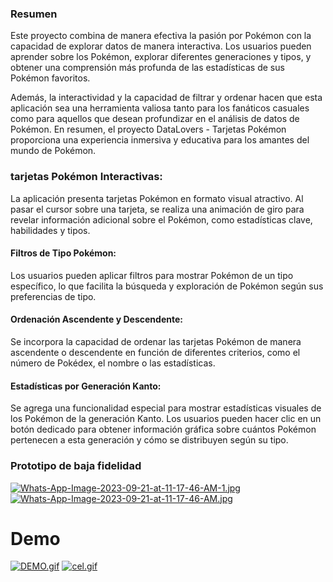 ### Resumen
Este proyecto combina de manera efectiva la pasión por Pokémon con la capacidad de explorar datos de manera interactiva. Los usuarios pueden aprender sobre los Pokémon, explorar diferentes generaciones y tipos, y obtener una comprensión más profunda de las estadísticas de sus Pokémon favoritos.

Además, la interactividad y la capacidad de filtrar y ordenar hacen que esta aplicación sea una herramienta valiosa tanto para los fanáticos casuales como para aquellos que desean profundizar en el análisis de datos de Pokémon. En resumen, el proyecto DataLovers - Tarjetas Pokémon proporciona una experiencia inmersiva y educativa para los amantes del mundo de Pokémon.

### tarjetas Pokémon Interactivas:

La aplicación presenta tarjetas Pokémon en formato visual atractivo.
Al pasar el cursor sobre una tarjeta, se realiza una animación de giro para revelar información adicional sobre el Pokémon, como estadísticas clave, habilidades y tipos.

#### Filtros de Tipo Pokémon:

Los usuarios pueden aplicar filtros para mostrar Pokémon de un tipo específico, lo que facilita la búsqueda y exploración de Pokémon según sus preferencias de tipo.
#### Ordenación Ascendente y Descendente:

Se incorpora la capacidad de ordenar las tarjetas Pokémon de manera ascendente o descendente en función de diferentes criterios, como el número de Pokédex, el nombre o las estadísticas.
#### Estadísticas por Generación Kanto:

Se agrega una funcionalidad especial para mostrar estadísticas visuales de los Pokémon de la generación Kanto.
Los usuarios pueden hacer clic en un botón dedicado para obtener información gráfica sobre cuántos Pokémon pertenecen a esta generación y cómo se distribuyen según su tipo.

### Prototipo de baja fidelidad
[![Whats-App-Image-2023-09-21-at-11-17-46-AM-1.jpg](https://i.postimg.cc/XNDxVXxv/Whats-App-Image-2023-09-21-at-11-17-46-AM-1.jpg)](https://postimg.cc/qgy2wJPf)
[![Whats-App-Image-2023-09-21-at-11-17-46-AM.jpg](https://i.postimg.cc/zv1hBZL0/Whats-App-Image-2023-09-21-at-11-17-46-AM.jpg)](https://postimg.cc/KkJjqWDM)

# Demo
[![DEMO.gif](https://i.postimg.cc/ZKSs8Gph/DEMO.gif)](https://postimg.cc/7bKNDQKB)
[![cel.gif](https://i.postimg.cc/fbkpk10Q/cel.gif)](https://postimg.cc/WDLXHWn5)
